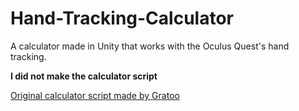 # Hand-Tracking-Calculator
A calculator made in Unity that works with the Oculus Quest's hand tracking.

**I did not make the calculator script**

[Original calculator script made by Gratoo](https://github.com/gratoo/unity-simple-calculator)
